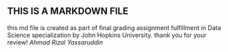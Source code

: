## THIS IS A MARKDOWN FILE
this md file is created as part of final grading assignment fulfillment in Data Science specialization by John Hopkins University. thank you for your review!
*Ahmad Rizal Yassaruddin*
